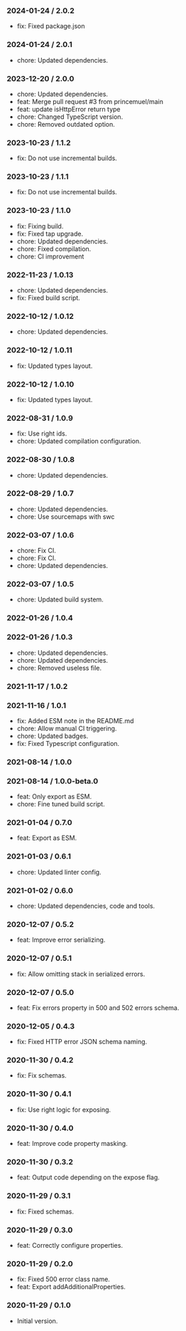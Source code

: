 ### 2024-01-24 / 2.0.2

- fix: Fixed package.json

### 2024-01-24 / 2.0.1

- chore: Updated dependencies.

### 2023-12-20 / 2.0.0

- chore: Updated dependencies.
- feat: Merge pull request #3 from princemuel/main
- feat: update isHttpError return type
- chore: Changed TypeScript version.
- chore: Removed outdated option.

### 2023-10-23 / 1.1.2

- fix: Do not use incremental builds.

### 2023-10-23 / 1.1.1

- fix: Do not use incremental builds.

### 2023-10-23 / 1.1.0

- fix: Fixing build.
- fix: Fixed tap upgrade.
- chore: Updated dependencies.
- chore: Fixed compilation.
- chore: CI improvement

### 2022-11-23 / 1.0.13

- chore: Updated dependencies.
- fix: Fixed build script.

### 2022-10-12 / 1.0.12

- chore: Updated dependencies.

### 2022-10-12 / 1.0.11

- fix: Updated types layout.

### 2022-10-12 / 1.0.10

- fix: Updated types layout.

### 2022-08-31 / 1.0.9

- fix: Use right ids.
- chore: Updated compilation configuration.

### 2022-08-30 / 1.0.8

- chore: Updated dependencies.

### 2022-08-29 / 1.0.7

- chore: Updated dependencies.
- chore: Use sourcemaps with swc

### 2022-03-07 / 1.0.6

- chore: Fix CI.
- chore: Fix CI.
- chore: Updated dependencies.

### 2022-03-07 / 1.0.5

- chore: Updated build system.

### 2022-01-26 / 1.0.4


### 2022-01-26 / 1.0.3

- chore: Updated dependencies.
- chore: Updated dependencies.
- chore: Removed useless file.

### 2021-11-17 / 1.0.2


### 2021-11-16 / 1.0.1

- fix: Added ESM note in the README.md
- chore: Allow manual CI triggering.
- chore: Updated badges.
- fix: Fixed Typescript configuration.

### 2021-08-14 / 1.0.0


### 2021-08-14 / 1.0.0-beta.0

- feat: Only export as ESM.
- chore: Fine tuned build script.

### 2021-01-04 / 0.7.0

- feat: Export as ESM.

### 2021-01-03 / 0.6.1

- chore: Updated linter config.

### 2021-01-02 / 0.6.0

- chore: Updated dependencies, code and tools.

### 2020-12-07 / 0.5.2

- feat: Improve error serializing.

### 2020-12-07 / 0.5.1

- fix: Allow omitting stack in serialized errors.

### 2020-12-07 / 0.5.0

- feat: Fix errors property in 500 and 502 errors schema.

### 2020-12-05 / 0.4.3

- fix: Fixed HTTP error JSON schema naming.

### 2020-11-30 / 0.4.2

- fix: Fix schemas.

### 2020-11-30 / 0.4.1

- fix: Use right logic for exposing.

### 2020-11-30 / 0.4.0

- feat: Improve code property masking.

### 2020-11-30 / 0.3.2

- feat: Output code depending on the expose flag.

### 2020-11-29 / 0.3.1

- fix: Fixed schemas.

### 2020-11-29 / 0.3.0

- feat: Correctly configure properties.

### 2020-11-29 / 0.2.0

- fix: Fixed 500 error class name.
- feat: Export addAdditionalProperties.

### 2020-11-29 / 0.1.0

- Initial version.

